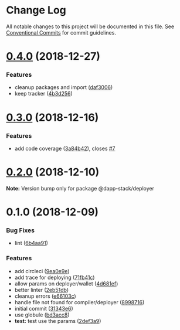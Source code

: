 # Change Log

All notable changes to this project will be documented in this file.
See [Conventional Commits](https://conventionalcommits.org) for commit guidelines.

# [0.4.0](https://github.com/Dapp-Stack/Dapp-Stack/compare/v0.3.0...v0.4.0) (2018-12-27)


### Features

* cleanup packages and import ([daf3006](https://github.com/Dapp-Stack/Dapp-Stack/commit/daf3006))
* keep tracker ([4b3d256](https://github.com/Dapp-Stack/Dapp-Stack/commit/4b3d256))





# [0.3.0](https://github.com/Dapp-Stack/Dapp-Stack/compare/v0.2.2...v0.3.0) (2018-12-16)


### Features

* add code coverage ([3a84b42](https://github.com/Dapp-Stack/Dapp-Stack/commit/3a84b42)), closes [#7](https://github.com/Dapp-Stack/Dapp-Stack/issues/7)





# [0.2.0](https://github.com/Dapp-Stack/Dapp-Stack/compare/v0.1.6...v0.2.0) (2018-12-10)

**Note:** Version bump only for package @dapp-stack/deployer





# 0.1.0 (2018-12-09)


### Bug Fixes

* lint ([6b4aa91](https://github.com/Dapp-Stack/Dapp-Stack/commit/6b4aa91))


### Features

* add circleci ([9ea0e9e](https://github.com/Dapp-Stack/Dapp-Stack/commit/9ea0e9e))
* add trace for deploying ([71fb41c](https://github.com/Dapp-Stack/Dapp-Stack/commit/71fb41c))
* allow params on deployer/wallet ([4d681ef](https://github.com/Dapp-Stack/Dapp-Stack/commit/4d681ef))
* better linter ([2eb51db](https://github.com/Dapp-Stack/Dapp-Stack/commit/2eb51db))
* cleanup errors ([e66103c](https://github.com/Dapp-Stack/Dapp-Stack/commit/e66103c))
* handle file not found for compiler/deployer ([8998716](https://github.com/Dapp-Stack/Dapp-Stack/commit/8998716))
* initial commit ([31343e6](https://github.com/Dapp-Stack/Dapp-Stack/commit/31343e6))
* use globule ([bd3acc8](https://github.com/Dapp-Stack/Dapp-Stack/commit/bd3acc8))
* **test:** test use the params ([2def3a9](https://github.com/Dapp-Stack/Dapp-Stack/commit/2def3a9))
